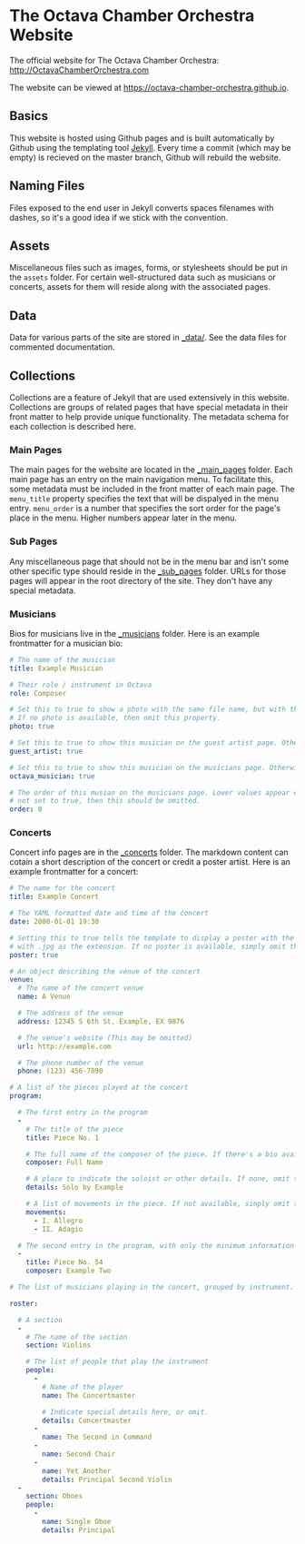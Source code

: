 # The Octava Chamber Orchestra Website

The official website for The Octava Chamber Orchestra: <http://OctavaChamberOrchestra.com>

The website can be viewed at <https://octava-chamber-orchestra.github.io>.

## Basics

This website is hosted using Github pages and is built automatically by Github using the templating tool [Jekyll](https://jekyllrb.com/docs/). Every time a commit (which may be empty) is recieved on the master branch, Github will rebuild the website.

## Naming Files

Files exposed to the end user in Jekyll converts spaces filenames with dashes, so it's a good idea if we stick with the convention.

## Assets

Miscellaneous files such as images, forms, or stylesheets should be put in the `assets` folder. For certain well-structured data such as musicians or concerts, assets for them will reside along with the associated pages.

## Data

Data for various parts of the site are stored in [_data/](_data). See the data files for commented documentation.

## Collections

Collections are a feature of Jekyll that are used extensively in this website. Collections are groups of related pages that have special metadata in their front matter to help provide unique functionality. The metadata schema for each collection is described here.

### Main Pages

The main pages for the website are located in the [_main_pages](_main_pages/) folder. Each main page has an entry on the main navigation menu. To facilitate this, some metadata must be included in the front matter of each main page. The `menu_title` property specifies the text that will be dispalyed in the menu entry. `menu_order` is a number that specifies the sort order for the page's place in the menu. Higher numbers appear later in the menu.

### Sub Pages

Any miscellaneous page that should not be in the menu bar and isn't some other specific type should reside in the [_sub_pages](_sub_pages/) folder. URLs for those pages will appear in the root directory of the site. They don't have any special metadata.

### Musicians

Bios for musicians live in the [_musicians](_musicians/) folder. Here is an example frontmatter for a musician bio:

```YAML
# The name of the musician
title: Example Musician

# Their role / instrument in Octava
role: Composer

# Set this to true to show a photo with the same file name, but with the `.jpg` extension.
# If no photo is available, then omit this property.
photo: true

# Set this to true to show this musician on the guest artist page. Otherwise omit.
guest_artist: true

# Set this to true to show this musician on the musicians page. Otherwise omit.
octava_musician: true

# The order of this musian on the musicians page. Lower values appear earlier. If octava_musician is
# not set to true, then this should be omitted.
order: 0
```

### Concerts

Concert info pages are in the [_concerts](concerts/) folder. The markdown content can cotain a short description of the concert or credit a poster artist. Here is an example frontmatter for a concert:

```YAML
# The name for the concert
title: Example Concert

# The YAML formatted date and time of the concert
date: 2000-01-01 19:30

# Setting this to true tells the template to display a poster with the same name as this file, but
# with .jpg as the extension. If no poster is available, simply omit this property.
poster: true

# An object describing the venue of the concert
venue:
  # The name of the concert venue
  name: A Venue

  # The address of the venue
  address: 12345 S 6th St, Example, EX 9876

  # The venue's website (This may be omitted)
  url: http://example.com

  # The phone number of the venue
  phone: (123) 456-7890

# A list of the pieces played at the concert
program:

  # The first entry in the program
  -
    # The title of the piece
    title: Piece No. 1

    # The full name of the composer of the piece. If there's a bio available, it will be linked.
    composer: Full Name

    # A place to indicate the soloist or other details. If none, omit this property.
    details: Solo by Example

    # A list of movements in the piece. If not available, simply omit this property.
    movements:
      - I. Allegro
      - II. Adagio

  # The second entry in the program, with only the minimum information declared.
  -
    title: Piece No. 54
    composer: Example Two

# The list of musicians playing in the concert, grouped by instrument.

roster:

  # A section
  -
    # The name of the section
    section: Violins

    # The list of people that play the instrument
    people:
      -
        # Name of the player
        name: The Concertmaster

        # Indicate special details here, or omit.
        details: Concertmaster
      -
        name: The Second in Command
      -
        name: Second Chair
      -
        name: Yet Another
        details: Principal Second Violin
  -
    section: Oboes
    people:
      -
        name: Single Oboe
        details: Principal
```
